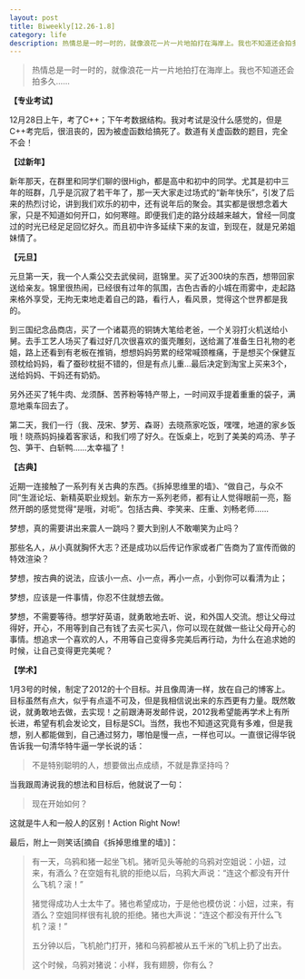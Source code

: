 ```yaml
---
layout: post
title: Biweekly[12.26-1.8]
category: life
description: 热情总是一时一时的，就像浪花一片一片地拍打在海岸上。我也不知道还会拍多久…
---
```

<blockquote>热情总是一时一时的，就像浪花一片一片地拍打在海岸上。我也不知道还会拍多久……</blockquote>


**【专业考试】**

12月28日上午，考了C++；下午考数据结构。我对考试是没什么感觉的，但是C++考完后，很沮丧的，因为被虚函数给搞死了。数道有关虚函数的题目，完全不会！

**【过新年】**

新年那天，在群里和同学们聊的很High，都是高中和初中的同学。尤其是初中三年的班群，几乎是沉寂了若干年了，那一天大家走过场式的“新年快乐”，引发了后来的热烈讨论，讲到我们欢乐的初中，还有说年后的聚会。其实都是很想念着大家，只是不知道如何开口，如何寒暄。即便我们走的路分歧越来越大，曾经一同度过的时光已经足足回忆好久。而且初中许多延续下来的友谊，到现在，就是兄弟姐妹情了。

**【元旦】**

元旦第一天，我一个人乘公交去武侯祠，逛锦里。买了近300块的东西，想带回家送给亲友。锦里很热闹，已经很有过年的氛围，古色古香的小城在雨雾中，走起路来格外享受，无拘无束地走着自己的路，看行人，看风景，觉得这个世界都是我的。

到三国纪念品商店，买了一个诸葛亮的铜铸大笔给老爸，一个关羽打火机送给小舅。去手工艺人场买了看过好几次很喜欢的蛋壳雕刻，送给漏了准备生日礼物的老姐，路上还看到有老板在推销，想想妈妈劳累的经常喊颈椎痛，于是想买个保健互颈枕给妈妈，看了蚕砂枕挺不错的，但是有点儿重...最后决定到淘宝上买来3个，送给妈妈、干妈还有奶奶。

另外还买了牦牛肉、龙须酥、苦荞粉等特产带上，一时间双手提着重重的袋子，满意地乘车回去了。

第二天，我们一行（我、茂宋、梦芳、森哥）去晓燕家吃饭，嘿嘿，地道的家乡饭哦！晓燕妈妈操着客家话，和我们唠了好久。在饭桌上，吃到了美美的鸡汤、芋子包、笋干、白斩鸭……太幸福了！

**【古典】**

近期一连接触了一系列有关古典的东西。《拆掉思维里的墙》、“做自己，与众不同”生涯论坛、新精英职业规划。新东方一系列老师，都有让人觉得眼前一亮，豁然开朗的感觉觉得“是哦，对呃”。包括古典、李笑来、庄重、刘畅老师……

梦想，真的需要讲出来震人一跳吗？要大到别人不敢嘲笑为止吗？

那些名人，从小真就胸怀大志？还是成功以后传记作家或者广告商为了宣传而做的特效渲染？

梦想，按古典的说法，应该小一点、小一点，再小一点，小到你可以看清为止；

梦想，应该是一件事情，你忍不住就想去做。

梦想，不需要等待。想学好英语，就勇敢地去听、说，和外国人交流。想让父母过得好，开心，不用等到自己有钱了去买七买八，你可以现在就做一些让父母开心的事情。想追求一个喜欢的人，不用等自己变得多完美后再行动，为什么在追求她的时候，让自己变得更完美呢？

**【学术】**

1月3号的时候，制定了2012的十个目标。并且像周涛一样，放在自己的博客上。目标虽然有点大，似乎有点遥不可及，但是我相信说出来的东西更有力量。既然敢说，就勇敢地去做，去实现！之前跟涛哥发邮件说，2012我希望能再学术上有所长进，希望有机会发论文，目标是SCI。当然，我也不知道这究竟有多难，但是我想，别人都能做到，自己通过努力，哪怕是慢一点，一样也可以。一直很记得华锐告诉我一句清华特牛逼一学长说的话：


<blockquote>不是特别聪明的人，想要做出点成绩，不就是靠坚持吗？</blockquote>


当我跟周涛说我的想法和目标后，他就说了一句：


<blockquote>现在开始如何？</blockquote>




这就是牛人和一般人的区别！Action Right Now!


最后，附上一则笑话[摘自《拆掉思维里的墙》]：


<blockquote>有一天，乌鸦和猪一起坐飞机。猪听见头等舱的乌鸦对空姐说：小妞，过来，有酒么？在空姐有礼貌的拒绝以后，乌鸦大声说：“连这个都没有开什么飞机？滚！”

猪觉得成功人士太牛了。猪也希望成功，于是他也模仿说：小妞，过来，有酒么？空姐同样很有礼貌的拒绝。猪也大声说：“连这个都没有开什么飞机？滚！”

五分钟以后，飞机舱门打开，猪和乌鸦都被从五千米的飞机上扔了出去。

这个时候，乌鸦对猪说：小样，我有翅膀，你有么？ </blockquote>
